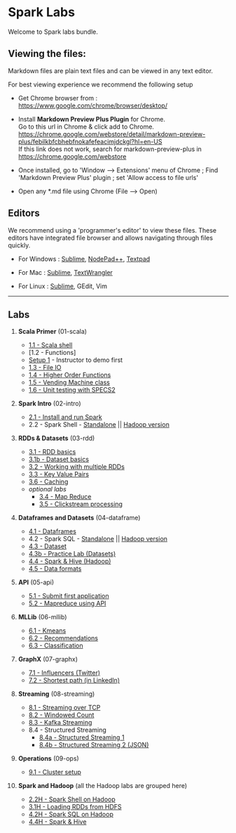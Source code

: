 <link rel='stylesheet' href='assets/css/main.css'/>

Spark Labs
==========
Welcome to Spark labs bundle.

Viewing the files:
-----------------
Markdown files are plain text files and can be viewed in any text editor.

For best viewing experience we recommend the following setup

* Get Chrome browser from : https://www.google.com/chrome/browser/desktop/

* Install **Markdown Preview Plus Plugin** for Chrome.  
Go to this url in Chrome & click add to Chrome.  
    https://chrome.google.com/webstore/detail/markdown-preview-plus/febilkbfcbhebfnokafefeacimjdckgl?hl=en-US  
If this link does not work, search for markdown-preview-plus in https://chrome.google.com/webstore

* Once installed, go to 'Window --> Extensions' menu of Chrome ;   Find 'Markdown Preview Plus' plugin ;  set 'Allow access to file urls'

* Open any *.md file using Chrome (File --> Open)


Editors
-------
We recommend using a 'programmer's editor' to view these files. These editors have integrated file browser and allows navigating through files quickly.

* For Windows : [Sublime](http://www.sublimetext.com/), [NodePad++](http://notepad-plus-plus.org/), [Textpad](http://www.textpad.com/)

* For Mac : [Sublime](http://www.sublimetext.com/),  [TextWrangler](http://www.barebones.com/products/textwrangler/)

* For Linux : [Sublime](http://www.sublimetext.com/), GEdit, Vim
----
Labs
----
1. **Scala Primer**  (01-scala)
    - [1.1 - Scala shell](01-scala/README.md)
    - [1.2 - Functions]
    - [Setup 1](setup1.md) - Instructor to demo first
    - [1.3 - File IO](01-scala/1.3-file.md)
    - [1.4 - Higher Order Functions](01-scala/1.4-functions.md)
    - [1.5 - Vending Machine class](01-scala/vending-machine/1.5-README.md)
    - [1.6 - Unit testing with SPECS2](01-scala/vending-machine/1.6-SPECS-README.md)

2. **Spark Intro**  (02-intro)
    - [2.1 - Install and run Spark](02-intro/2.1-install-spark.md)
    - 2.2 - Spark Shell - [Standalone](02-intro/2.2-shell.md)  || [Hadoop version](02-intro/2.2H-spark-shell-hadoop.md)

3. **RDDs & Datasets**  (03-rdd)
    - [3.1 - RDD basics](03-rdd/3.1-rdd-basics.md)
    - [3.1b - Dataset basics](03-rdd/3.1b-dataset-basics.md)
    - [3.2 - Working with multiple RDDs](03-rdd/3.2-rdd-multi.md)
    - [3.3 - Key Value Pairs](03-rdd/3.3-key-value.md)
    - [3.6 - Caching](03-rdd/3.6-caching.md)
    - *optional labs*
        - [3.4 - Map Reduce](03-rdd/3.4-mapreduce.md)
        - [3.5 - Clickstream processing](03-rdd/3.5-clickstream.md)

4.  **Dataframes and Datasets** (04-dataframe)
    - [4.1 - Dataframes](04-dataframe/4.1-dataframe.md)
    - 4.2 - Spark SQL - [Standalone](04-dataframe/4.2-sql.md) || [Hadoop version](04-dataframe/4.2H-spark-sql-hadoop.md)
    - [4.3 - Dataset](04-dataframe/4.3-dataset.md)
    - [4.3b - Practice Lab (Datasets)](04-dataframe/4.3b-practice-lab.md)
    - [4.4 - Spark & Hive (Hadoop)](04-dataframe/4.4-spark-and-hive.md)
    - [4.5 - Data formats](04-dataframe/4.5-data-formats.md)

5. **API** (05-api)
    - [5.1 - Submit first application](05-api/5.1-submit.md)
    - [5.2 - Mapreduce using API](05-api/5.2-mapreduce.md)

6. **MLLib**  (06-mllib)
    - [6.1 - Kmeans](06-mllib/kmeans/README.md)
    - [6.2 - Recommendations](06-mllib/recs/README.md)
    - [6.3 - Classification](06-mllib/classification/README.md)

7. **GraphX** (07-graphx)
    - [7.1  - Influencers (Twitter)](07-graphx/7.1-influencer.md)
    - [7.2  - Shortest path (in LinkedIn)](07-graphx/7.2-shortest-path.md)

8. **Streaming** (08-streaming)
    - [8.1 - Streaming over TCP](08-streaming/8.1-over-tcp/README.md)
    - [8.2 - Windowed Count](08-streaming/8.2-window/README.md)
    - [8.3 - Kafka Streaming](08-streaming/8.3-kafka/README.md)
    - 8.4 - Structured Streaming
        * [8.4a - Structured Streaming 1](08-streaming/8.4-structured/README.md)
        * [8.4b - Structured Streaming 2 (JSON)](08-streaming/8.4-structured/README2.md)

9. **Operations** (09-ops)
    - [9.1 - Cluster setup](09-ops/9.1-cluster-setup.md)

10. **Spark and Hadoop** (all the Hadoop labs are grouped here)
    - [2.2H - Spark Shell on Hadoop](02-intro/2.2H-spark-shell-hadoop.md)
    - [3.1H - Loading RDDs from HDFS](03-rdd/3.1H-rdd-hadoop.md)
    - [4.2H - Spark SQL on Hadoop](04-dataframe/4.2H-spark-sql-hadoop.md)
    - [4.4H - Spark & Hive](04-dataframe/4.4-spark-and-hive.md)
